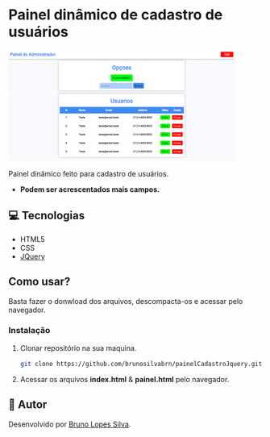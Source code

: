 # Painel dinâmico de cadastro de usuários

<img src="docs/layout.gif" />

Painel dinâmico feito para cadastro de usuários. 
<br>
- **Podem ser acrescentados mais campos.**

## 💻 Tecnologias

* HTML5
* CSS
* [JQuery](https://jquery.com)

## Como usar?

Basta fazer o donwload dos arquivos, descompacta-os e acessar pelo navegador.

### Instalação

1. Clonar repositório na sua maquina.
   ```sh
   git clone https://github.com/brunosilvabrn/painelCadastroJquery.git
   ```
2. Acessar os arquivos **index.html** & **painel.html** pelo navegador.

## 📝 Autor

Desenvolvido por [Bruno Lopes Silva](https://github.com/brunosilvabrn).





